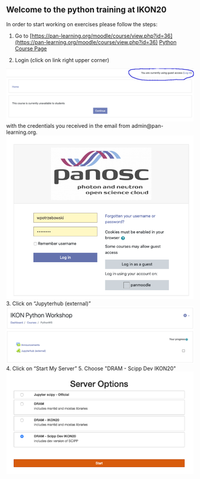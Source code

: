 ## Welcome to the python training at IKON20

In order to start working on exercises please follow the steps:
1.  Go to [https://pan-learning.org/moodle/course/view.php?id=36](https://pan-learning.org/moodle/course/view.php?id=36)
<a href="https://pan-learning.org/moodle/course/view.php?id=36" target="_blank">Python Course Page</a>

2. Login (click on link right upper corner)
<img src='python_training_ikon3.png'>
with the credentials you received in the email from admin@pan-learning.org.
<img src='python_training_ikon4.png'>
3. Click on “Jupyterhub (external)”
<img src='python_training_ikon1.png'>
4. Click on “Start My Server”
5. Choose "DRAM - Scipp Dev IKON20"
<img src='python_training_ikon2.png'>
